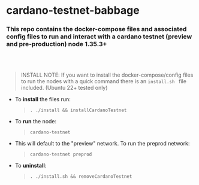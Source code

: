 # cardano-testnet-babbage

### This repo contains the docker-compose files and associated config files to run and interact with a cardano testnet (preview and pre-production) node 1.35.3+

</br>
</br>

> INSTALL NOTE: If you want to install the docker-compose/config files to run the nodes with a quick command there is an `install.sh ` file included. (Ubuntu 22+ tested only)

- To **install** the files run:
  > `. ./install && installCardanoTestnet`
- To **run** the node:
  > `cardano-testnet`
- This will default to the "preview" network. To run the preprod network:
  > `cardano-testnet preprod`
- To **uninstall**:
  > `. ./install.sh && removeCardanoTestnet`
